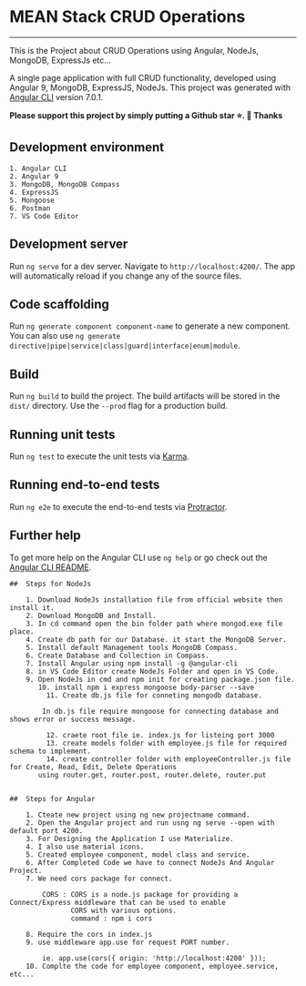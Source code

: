# MEAN Stack CRUD Operations

****
This is the Project about CRUD Operations using Angular, NodeJs, MongoDB, ExpressJs etc...

A single page application with full CRUD functionality, developed using Angular 9, MongoDB, ExpressJS, NodeJs.
This project was generated with [Angular CLI](https://github.com/angular/angular-cli) version 7.0.1.

**Please support this project by simply putting a Github star ⭐. 🙏 Thanks**

## Development environment

    1. Angular CLI
    2. Angular 9
    3. MongoDB, MongoDB Compass
    4. ExpressJS
    5. Mongoose
    6. Postman
    7. VS Code Editor

## Development server

Run `ng serve` for a dev server. Navigate to `http://localhost:4200/`. The app will automatically reload if you change any of the source files.

## Code scaffolding

Run `ng generate component component-name` to generate a new component. You can also use `ng generate directive|pipe|service|class|guard|interface|enum|module`.

## Build

Run `ng build` to build the project. The build artifacts will be stored in the `dist/` directory. Use the `--prod` flag for a production build.

## Running unit tests

Run `ng test` to execute the unit tests via [Karma](https://karma-runner.github.io).

## Running end-to-end tests

Run `ng e2e` to execute the end-to-end tests via [Protractor](http://www.protractortest.org/).

## Further help

To get more help on the Angular CLI use `ng help` or go check out the [Angular CLI README](https://github.com/angular/angular-cli/blob/master/README.md).

    ##  Steps for NodeJs

		1. Download NodeJs installation file from official website then install it.
		2. Download MongoDB and Install.
		3. In cd command open the bin folder path where mongod.exe file place.
		4. Create db path for our Database. it start the MongoDB Server.
		5. Install default Management tools MongoDB Compass.
		6. Create Database and Collection in Compass.
		7. Install Angular using npm install -g @angular-cli
		8. in VS Code Editor create NodeJs Folder and open in VS Code.
		9. Open NodeJs in cmd and npm init for creating package.json file.
	       10. install npm i express mongoose body-parser --save
             11. Create db.js file for conneting mongodb database.
  
			In db.js file require mongoose for connecting database and shows error or success message.
  
             12. craete root file ie. index.js for listeing port 3000
             13. create models folder with employee.js file for required schema to implement.
             14. create controller folder with employeeController.js file for Create, Read, Edit, Delete Operations 
		   using router.get, router.post, router.delete, router.put


    ##  Steps for Angular 
	
		1. Cteate new project using ng new projectname command.
		2. Open the Angular project and run usng ng serve --open with default port 4200.
		3. For Designing the Application I use Materialize.
		4. I also use material icons.
		5. Created employee component, model class and service.
		6. After Completed Code we have to connect NodeJs And Angular Project.
		7. We need cors package for connect.
		
			CORS : CORS is a node.js package for providing a Connect/Express middleware that can be used to enable
				   CORS with various options.
				   command : npm i cors
				   
		8. Require the cors in index.js
		9. use middleware app.use for request PORT number.
		
			ie. app.use(cors({ origin: 'http://localhost:4200' }));
		10. Complte the code for employee component, employee.service, etc...
